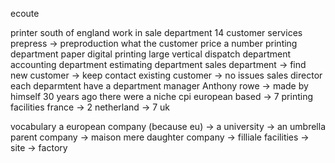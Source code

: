 ecoute

printer south of england
work in sale department
14 
customer services
prepress -> preproduction what the customer price
a number printing department paper
digital printing large vertical
dispatch department 
accounting department 
estimating department 
sales department -> find new customer -> keep contact existing customer -> no issues
sales director 
each deparmtent have a department manager
Anthony rowe -> made by himself
30 years ago
there were a niche 
cpi european based -> 7 printing facilities france -> 2 netherland -> 7 uk



vocabulary
a european company (because eu) -> a university -> an umbrella
parent company -> maison mere
daughter company -> filliale
facilities -> site -> factory
